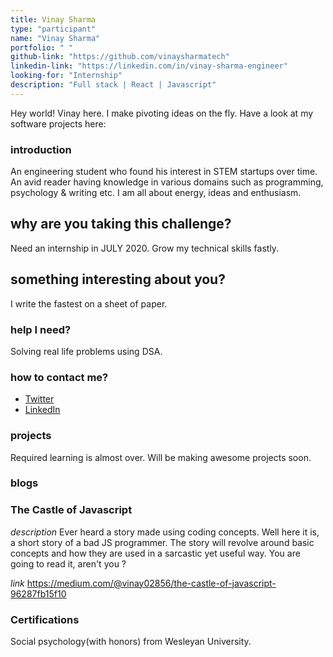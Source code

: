 ```yaml
---
title: Vinay Sharma
type: "participant"
name: "Vinay Sharma"
portfolio: " "
github-link: "https://github.com/vinaysharmatech"
linkedin-link: "https://linkedin.com/in/vinay-sharma-engineer"
looking-for: "Internship"
description: "Full stack | React | Javascript"
---
```


Hey world! Vinay here. I make pivoting ideas on the fly. Have a look at my software projects here:

### introduction
An engineering student who found his interest in STEM startups over time. An avid reader having knowledge in various domains such as programming, psychology & writing etc. I am all about energy, ideas and enthusiasm.

## why are you taking this challenge?

Need an internship in JULY 2020.
Grow my technical skills fastly.

## something interesting about you?

I write the fastest on a sheet of paper.

### help I need?

Solving real life problems using DSA.

### how to contact me?

- [Twitter](https://twitter.com/thevinayysharma)
- [LinkedIn](https://linkedin.com/in/vinay-sharma-engineer)

### projects

Required learning is almost over. Will be making awesome projects soon.




### blogs

### The Castle of Javascript

 _description_ Ever heard a story made using coding concepts. Well here it is, a short story of a bad JS programmer. The story will revolve around basic concepts and how they are used in a sarcastic yet useful way. You are going to read it, aren't you ?

 _link_ https://medium.com/@vinay02856/the-castle-of-javascript-96287fb15f10

 ### Certifications

 Social psychology(with honors) from Wesleyan University.



